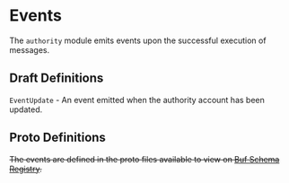 # Events

The `authority` module emits events upon the successful execution of messages.

## Draft Definitions

`EventUpdate` - An event emitted when the authority account has been updated.

## Proto Definitions

~~The events are defined in the proto files available to view on [Buf Schema Registry](https://buf.build/chora/authority).~~

<!-- listed alphabetically -->
